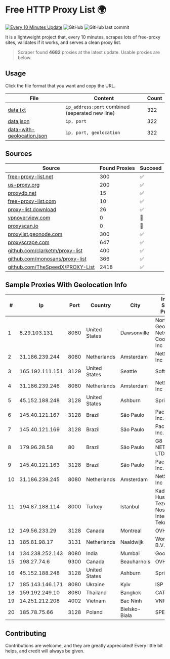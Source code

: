 
# Free HTTP Proxy List 🌍

[![Every 10 Minutes Update](https://github.com/mertguvencli/http-proxy-list/actions/workflows/main.yml/badge.svg?branch=main)](https://github.com/mertguvencli/http-proxy-list/actions/workflows/main.yml)
![GitHub](https://img.shields.io/github/license/mertguvencli/http-proxy-list)
![GitHub last commit](https://img.shields.io/github/last-commit/mertguvencli/http-proxy-list)

It is a lightweight project that, every 10 minutes, scrapes lots of free-proxy sites, validates if it works, and serves a clean proxy list.


> Scraper found **4682** proxies at the latest update. Usable proxies are below.

## Usage

Click the file format that you want and copy the URL.


|File|Content|Count|
|----|-------|-----|
|[data.txt](https://raw.githubusercontent.com/mertguvencli/http-proxy-list/main/proxy-list/data.txt)|`ip_address:port` combined (seperated new line)|322|
|[data.json](https://raw.githubusercontent.com/mertguvencli/http-proxy-list/main/proxy-list/data.json)|`ip, port`|322|
|[data-with-geolocation.json](https://raw.githubusercontent.com/mertguvencli/http-proxy-list/main/proxy-list/data-with-geolocation.json)|`ip, port, geolocation`|322|

## Sources

|Source|Found Proxies|Succeed|
|------|-------------|-------|
|[free-proxy-list.net](https://free-proxy-list.net)|300|✅|
|[us-proxy.org](https://www.us-proxy.org)|200|✅|
|[proxydb.net](http://proxydb.net)|15|✅|
|[free-proxy-list.com](https://free-proxy-list.com/?page=&port=&type%5B%5D=http&type%5B%5D=https&up_time=0&search=Search)|10|✅|
|[proxy-list.download](https://www.proxy-list.download/HTTP)|26|✅|
|[vpnoverview.com](https://vpnoverview.com/privacy/anonymous-browsing/free-proxy-servers)|0|🚫|
|[proxyscan.io](https://www.proxyscan.io)|0|🚫|
|[proxylist.geonode.com](https://proxylist.geonode.com/api/proxy-list?limit=300&page=1&sort_by=lastChecked&sort_type=desc&protocols=http,https)|300|✅|
|[proxyscrape.com](https://api.proxyscrape.com/v2/?request=displayproxies&protocol=http&timeout=10000&country=all&ssl=all&anonymity=all)|647|✅|
|[github.com/clarketm/proxy-list](https://raw.githubusercontent.com/clarketm/proxy-list/master/proxy-list-raw.txt)|400|✅|
|[github.com/monosans/proxy-list](https://raw.githubusercontent.com/monosans/proxy-list/main/proxies/http.txt)|366|✅|
|[github.com/TheSpeedX/PROXY-List](https://raw.githubusercontent.com/TheSpeedX/PROXY-List/master/http.txt)|2418|✅|


## Sample Proxies With Geolocation Info

|#|Ip|Port|Country|City|Internet Service Provider|
|-|--|----|-------|----|-------------------------|
|1|8.29.103.131|8080|United States|Dawsonville|North Georgia Network Cooperative, Inc|
|2|31.186.239.244|8080|Netherlands|Amsterdam|NetSkope Inc|
|3|165.192.111.151|3129|United States|Seattle|SoftLayer|
|4|31.186.239.246|8080|Netherlands|Amsterdam|NetSkope Inc|
|5|45.152.188.248|3128|United States|Ashburn|Sprint|
|6|145.40.121.167|3128|Brazil|São Paulo|Packet Host, Inc.|
|7|145.40.121.169|3128|Brazil|São Paulo|Packet Host, Inc.|
|8|179.96.28.58|80|Brazil|São Paulo|G8 NETWORKS LTDA|
|9|145.40.121.163|3128|Brazil|São Paulo|Packet Host, Inc.|
|10|31.186.239.245|8080|Netherlands|Amsterdam|NetSkope Inc|
|11|194.87.188.114|8000|Turkey|Istanbul|Kadir Huseyin Tezcan Nosspeed Internet Teknolojileri|
|12|149.56.233.29|3128|Canada|Montreal|OVH Hosting|
|13|185.81.98.17|3131|Netherlands|Naaldwijk|WorldStream B.V.|
|14|134.238.252.143|8080|India|Mumbai|Google LLC|
|15|198.27.74.6|9300|Canada|Beauharnois|OVH SAS|
|16|45.152.188.248|3128|United States|Ashburn|Sprint|
|17|185.143.146.171|8080|Ukraine|Kyiv|ISP UTELS|
|18|159.192.249.10|8080|Thailand|Bangkok|CAT-BB|
|19|14.251.212.208|4002|Vietnam|Bac Ninh|VNPT|
|20|185.78.75.66|3128|Poland|Bielsko-Biala|SPEED|



## Contributing

Contributions are welcome, and they are greatly appreciated! Every
little bit helps, and credit will always be given.

